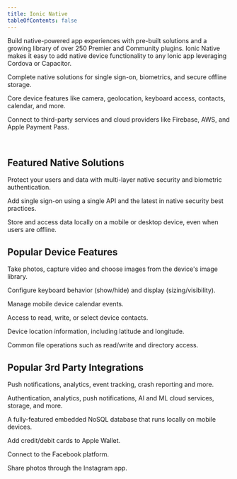 ```yaml
---
title: Ionic Native
tableOfContents: false
---
```

<p class='intro'>Build native-powered app experiences with pre-built solutions and a growing library of over 250 Premier and Community plugins. Ionic Native makes it easy to add native device functionality to any Ionic app leveraging Cordova or Capacitor.</p>

<docs-cards class="static-width">
  <docs-card size="lg" header="Native solutions" href="/docs/enterprise/solutions" iconset="/docs/v4/assets/icons/face-id.png,/docs/v4/assets/icons/touch-id.png,/docs/v4/assets/icons/auth0.png,/docs/v4/assets/icons/active-directory.png">
    <p>Complete native solutions for single sign-on, biometrics, and secure offline storage.</p>
  </docs-card>
  <docs-card size="lg" header="Core Device Features" href="/docs/native#popular-device-features" iconset="/docs/v4/assets/icons/camera.png,/docs/v4/assets/icons/geolocation.png,/docs/v4/assets/icons/file.png,/docs/v4/assets/icons/keyboard.png">
    <p>Core device features like camera, geolocation, keyboard access, contacts, calendar, and more.</p>
  </docs-card>
  <docs-card size="lg" header="3rd Party Integrations" href="/docs/native#popular-3rd-party-integrations" iconset="/docs/v4/assets/icons/aws-amplify.png,/docs/v4/assets/icons/firebase.png,/docs/v4/assets/icons/couchbase.png,/docs/v4/assets/icons/apple-pay.png">
    <p>Connect to third-party services and cloud providers like Firebase, AWS, and Apple Payment Pass.</p>
  </docs-card>
</docs-cards>
<p><br></p>

## Featured Native Solutions

<docs-item-list class="static-width">
  <docs-item header="Identity Vault" href="/docs/enterprise/identity-vault" icon="/docs/v4/assets/icons/logo-identity-vault.png" rounded="false">
    <p>Protect your users and data with multi-layer native security and biometric authentication.</p>
  </docs-item>

  <docs-item header="Auth Connect" href="/docs/enterprise/auth-connect" icon="/docs/v4/assets/icons/logo-auth-connect.png" rounded="false">
    <p>Add single sign-on using a single API and the latest in native security best practices.</p>
  </docs-item>

  <docs-item header="Secure Storage" href="/docs/enterprise/offline-storage" icon="/docs/v4/assets/icons/logo-offline-storage.png" rounded="false">
    <p>Store and access data locally on a mobile or desktop device, even when users are offline.</p>
  </docs-item>
</docs-item-list>

## Popular Device Features

<docs-item-list class="static-width">
  <docs-item header="Camera" href="/docs/enterprise/camera" icon="/docs/v4/assets/icons/camera.png">
    <p>Take photos, capture video and choose images from the device's image library.</p>
  </docs-item>
  
  <docs-item header="Keyboard" href="/docs/enterprise/keyboard" icon="/docs/v4/assets/icons/keyboard.png">
    <p>Configure keyboard behavior (show/hide) and display (sizing/visibility).</p>
  </docs-item>
  
  <docs-item header="Calendar" href="/docs/enterprise/calendar" icon="/docs/v4/assets/icons/calendar-icon.png">
    <p>Manage mobile device calendar events.</p>
  </docs-item>

  <docs-item header="Contacts" href="/docs/enterprise/contacts" icon="/docs/v4/assets/icons/contacts-icon.png">
    <p>Access to read, write, or select device contacts.</p>
  </docs-item>

  <docs-item header="Geolocation" href="/docs/enterprise/geolocation" icon="/docs/v4/assets/icons/geolocation.png">
    <p>Device location information, including latitude and longitude.</p>
  </docs-item>

  <docs-item header="File" href="/docs/enterprise/filesystem" icon="/docs/v4/assets/icons/file.png">
    <p>Common file operations such as read/write and directory access.</p>
  </docs-item>
</docs-item-list>

## Popular 3rd Party Integrations

<docs-item-list class="static-width">

  <docs-item header="Firebase" href="/docs/native/firebase" icon="/docs/v4/assets/icons/firebase.png">
    <p>Push notifications, analytics, event tracking, crash reporting and more.</p>
  </docs-item>

  <docs-item header="AWS Amplify" href="/docs/enterprise/aws-amplify" icon="/docs/v4/assets/icons/aws-amplify.png">
    <p>Authentication, analytics, push notifications, AI and ML cloud services, storage, and more.</p>
  </docs-item>

  <docs-item header="Couchbase" href="/docs/enterprise/couchbase-lite" icon="/docs/v4/assets/icons/couchbase.png">
    <p>A fully-featured embedded NoSQL database that runs locally on mobile devices.</p>
  </docs-item>

  <docs-item header="Apple Payment Pass" href="/docs/enterprise/apple-payment-pass" icon="/docs/v4/assets/icons/apple-wallet-icon.png">
    <p>Add credit/debit cards to Apple Wallet.</p>
  </docs-item>

  <docs-item header="Facebook" href="/docs/native/facebook" icon="/docs/v4/assets/icons/facebook-icon.png">
    <p>Connect to the Facebook platform.</p>
  </docs-item>

  <docs-item header="Instagram" href="/docs/native/instagram" icon="/docs/v4/assets/icons/instagram-icon.png">
    <p>Share photos through the Instagram app.</p>
  </docs-item>
</docs-item-list>
